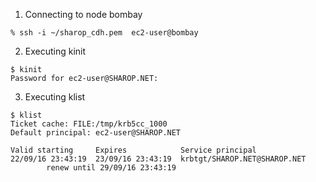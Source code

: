 
1. Connecting to node bombay

```
% ssh -i ~/sharop_cdh.pem  ec2-user@bombay
```

2. Executing kinit

```
$ kinit
Password for ec2-user@SHAROP.NET:
```

3. Executing klist

```
$ klist
Ticket cache: FILE:/tmp/krb5cc_1000
Default principal: ec2-user@SHAROP.NET

Valid starting     Expires            Service principal
22/09/16 23:43:19  23/09/16 23:43:19  krbtgt/SHAROP.NET@SHAROP.NET
        renew until 29/09/16 23:43:19
```
